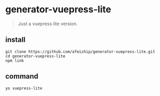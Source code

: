# generator-vuepress-lite
> Just a vuepress lite version.


## install
```shell
git clone https://github.com/afeiship/generator-vuepress-lite.git
cd generator-vuepress-lite
npm link
```

## command
```shell
yo vuepress-lite
```
